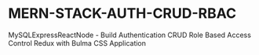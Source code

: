 # MERN-STACK-AUTH-CRUD-RBAC
 MySQLExpressReactNode - Build Authentication CRUD Role Based Access Control Redux with Bulma CSS Application
